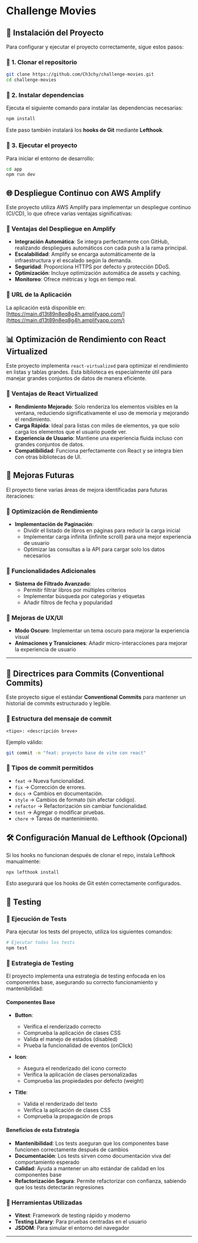# Challenge Movies

## 🚀 Instalación del Proyecto

Para configurar y ejecutar el proyecto correctamente, sigue estos pasos:

### 📌 1. Clonar el repositorio

```sh
git clone https://github.com/Ch3chy/challenge-movies.git
cd challenge-movies
```

### 📌 2. Instalar dependencias

Ejecuta el siguiente comando para instalar las dependencias necesarias:

```sh
npm install
```

Este paso también instalará los **hooks de Git** mediante **Lefthook**.

### 📌 3. Ejecutar el proyecto

Para iniciar el entorno de desarrollo:

```sh
cd app
npm run dev
```

## 🌐 Despliegue Continuo con AWS Amplify

Este proyecto utiliza AWS Amplify para implementar un despliegue continuo (CI/CD), lo que ofrece varias ventajas significativas:

### 📌 Ventajas del Despliegue en Amplify

- **Integración Automática**: Se integra perfectamente con GitHub, realizando despliegues automáticos con cada push a la rama principal.
- **Escalabilidad**: Amplify se encarga automáticamente de la infraestructura y el escalado según la demanda.
- **Seguridad**: Proporciona HTTPS por defecto y protección DDoS.
- **Optimización**: Incluye optimización automática de assets y caching.
- **Monitoreo**: Ofrece métricas y logs en tiempo real.

### 📌 URL de la Aplicación

La aplicación está disponible en: [https://main.d13t89n8eq8g4h.amplifyapp.com/](https://main.d13t89n8eq8g4h.amplifyapp.com/)

## 📊 Optimización de Rendimiento con React Virtualized

Este proyecto implementa `react-virtualized` para optimizar el rendimiento en listas y tablas grandes. Esta biblioteca es especialmente útil para manejar grandes conjuntos de datos de manera eficiente.

### 📌 Ventajas de React Virtualized

- **Rendimiento Mejorado**: Solo renderiza los elementos visibles en la ventana, reduciendo significativamente el uso de memoria y mejorando el rendimiento.
- **Carga Rápida**: Ideal para listas con miles de elementos, ya que solo carga los elementos que el usuario puede ver.
- **Experiencia de Usuario**: Mantiene una experiencia fluida incluso con grandes conjuntos de datos.
- **Compatibilidad**: Funciona perfectamente con React y se integra bien con otras bibliotecas de UI.

## 🚀 Mejoras Futuras

El proyecto tiene varias áreas de mejora identificadas para futuras iteraciones:

### 📌 Optimización de Rendimiento

- **Implementación de Paginación**: 
  - Dividir el listado de libros en páginas para reducir la carga inicial
  - Implementar carga infinita (infinite scroll) para una mejor experiencia de usuario
  - Optimizar las consultas a la API para cargar solo los datos necesarios

### 📌 Funcionalidades Adicionales

- **Sistema de Filtrado Avanzado**: 
  - Permitir filtrar libros por múltiples criterios
  - Implementar búsqueda por categorías y etiquetas
  - Añadir filtros de fecha y popularidad

### 📌 Mejoras de UX/UI

- **Modo Oscuro**: Implementar un tema oscuro para mejorar la experiencia visual
- **Animaciones y Transiciones**: Añadir micro-interacciones para mejorar la experiencia de usuario

---

## 📖 Directrices para Commits (Conventional Commits)

Este proyecto sigue el estándar **Conventional Commits** para mantener un historial de commits estructurado y legible.

### 📌 Estructura del mensaje de commit

```
<tipo>: <descripción breve>
```

Ejemplo válido:

```sh
git commit -m "feat: proyecto base de vite con react"
```

### 📌 Tipos de commit permitidos

- `feat` → Nueva funcionalidad.
- `fix` → Corrección de errores.
- `docs` → Cambios en documentación.
- `style` → Cambios de formato (sin afectar código).
- `refactor` → Refactorización sin cambiar funcionalidad.
- `test` → Agregar o modificar pruebas.
- `chore` → Tareas de mantenimiento.

## 🛠 Configuración Manual de Lefthook (Opcional)

Si los hooks no funcionan después de clonar el repo, instala Lefthook manualmente:

```sh
npx lefthook install
```

Esto asegurará que los hooks de Git estén correctamente configurados.

## 🧪 Testing

### 📌 Ejecución de Tests

Para ejecutar los tests del proyecto, utiliza los siguientes comandos:

```sh
# Ejecutar todos los tests
npm test
```

### 📌 Estrategia de Testing

El proyecto implementa una estrategia de testing enfocada en los componentes base, asegurando su correcto funcionamiento y mantenibilidad:

#### Componentes Base
- **Button**: 
  - Verifica el renderizado correcto
  - Comprueba la aplicación de clases CSS
  - Valida el manejo de estados (disabled)
  - Prueba la funcionalidad de eventos (onClick)

- **Icon**:
  - Asegura el renderizado del icono correcto
  - Verifica la aplicación de clases personalizadas
  - Comprueba las propiedades por defecto (weight)

- **Title**:
  - Valida el renderizado del texto
  - Verifica la aplicación de clases CSS
  - Comprueba la propagación de props

#### Beneficios de esta Estrategia
- **Mantenibilidad**: Los tests aseguran que los componentes base funcionen correctamente después de cambios
- **Documentación**: Los tests sirven como documentación viva del comportamiento esperado
- **Calidad**: Ayuda a mantener un alto estándar de calidad en los componentes base
- **Refactorización Segura**: Permite refactorizar con confianza, sabiendo que los tests detectarán regresiones

### 📌 Herramientas Utilizadas
- **Vitest**: Framework de testing rápido y moderno
- **Testing Library**: Para pruebas centradas en el usuario
- **JSDOM**: Para simular el entorno del navegador

---
